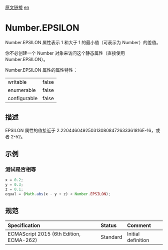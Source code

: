<a href="https://developer.mozilla.org/zh-CN/docs/Web/JavaScript/Reference/Global_Objects/Number/EPSILON" target="_blank">原文链接</a>
<a href="https://developer.mozilla.org/en-US/docs/Web/JavaScript/Reference/Global_Objects/Number/EPSILON" target="_blank">en</a>

# Number.EPSILON

Number.EPSILON 属性表示 1 和大于 1 的最小值（可表示为 Number）的差值。

你不必创建一个 Number 对象来访问这个静态属性（直接使用 Number.EPSILON）。

Number.EPSILON 属性的属性特性：

|             |       |
|:------------|:------|
|writable     | false |
|enumerable   | false |
|configurable | false |

## 描述

EPSILON 属性的值接近于 2.2204460492503130808472633361816E-16，或者 2-52。

## 示例

### 测试是否相等

```javascript
x = 0.2;
y = 0.3;
z = 0.1;
equal = (Math.abs(x - y + z) < Number.EPSILON);
```

## 规范

| Specification                           | Status   | Comment            |
|:----------------------------------------|:---------|:-------------------|
| ECMAScript 2015 (6th Edition, ECMA-262) | Standard | Initial definition |